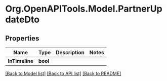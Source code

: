 # Org.OpenAPITools.Model.PartnerUpdateDto

## Properties

Name | Type | Description | Notes
------------ | ------------- | ------------- | -------------
**InTimeline** | **bool** |  | 

[[Back to Model list]](../../README.md#documentation-for-models) [[Back to API list]](../../README.md#documentation-for-api-endpoints) [[Back to README]](../../README.md)


